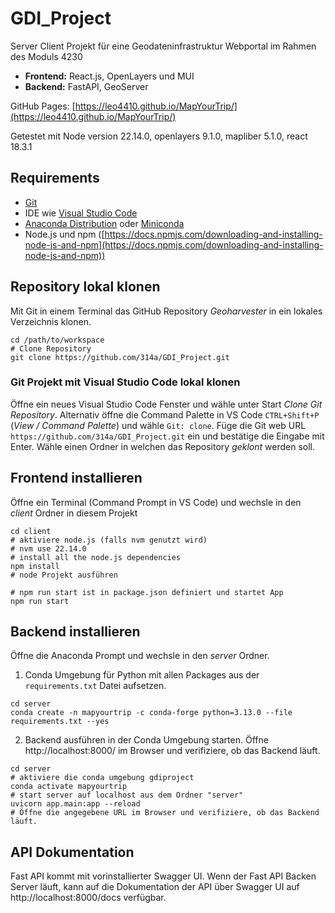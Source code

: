 # GDI_Project

Server Client Projekt für eine Geodateninfrastruktur Webportal im Rahmen des Moduls 4230

- **Frontend:** React.js, OpenLayers und MUI
- **Backend:** FastAPI, GeoServer

GitHub Pages: [https://leo4410.github.io/MapYourTrip/](https://leo4410.github.io/MapYourTrip/)

Getestet mit Node version 22.14.0, openlayers 9.1.0, mapliber 5.1.0, react 18.3.1

## Requirements

- [Git](https://git-scm.com/)
- IDE wie [Visual Studio Code](https://code.visualstudio.com/)
- [Anaconda Distribution](https://www.anaconda.com/products/distribution) oder [Miniconda](https://docs.conda.io/en/latest/miniconda.html)
- Node.js und npm ([https://docs.npmjs.com/downloading-and-installing-node-js-and-npm](https://docs.npmjs.com/downloading-and-installing-node-js-and-npm))

## Repository lokal klonen

Mit Git in einem Terminal das GitHub Repository _Geoharvester_ in ein lokales Verzeichnis klonen.

```shell
cd /path/to/workspace
# Clone Repository
git clone https://github.com/314a/GDI_Project.git
```

### Git Projekt mit Visual Studio Code lokal klonen

Öffne ein neues Visual Studio Code Fenster und wähle unter Start _Clone Git Repository_. Alternativ öffne die Command Palette in VS Code `CTRL+Shift+P` (_View / Command Palette_) und wähle `Git: clone`.
Füge die Git web URL `https://github.com/314a/GDI_Project.git` ein und bestätige die Eingabe mit Enter. Wähle einen Ordner in welchen das Repository _geklont_ werden soll.

## Frontend installieren

Öffne ein Terminal (Command Prompt in VS Code) und wechsle in den _client_ Ordner in diesem Projekt

```shell
cd client
# aktiviere node.js (falls nvm genutzt wird)
# nvm use 22.14.0
# install all the node.js dependencies
npm install
# node Projekt ausführen

# npm run start ist in package.json definiert und startet App
npm run start
```

## Backend installieren

Öffne die Anaconda Prompt und wechsle in den _server_ Ordner.

1. Conda Umgebung für Python mit allen Packages aus der `requirements.txt` Datei aufsetzen.

```shell
cd server
conda create -n mapyourtrip -c conda-forge python=3.13.0 --file requirements.txt --yes

```

2. Backend ausführen in der Conda Umgebung starten. Öffne http://localhost:8000/ im Browser und verifiziere, ob das Backend läuft.

```shell
cd server
# aktiviere die conda umgebung gdiproject
conda activate mapyourtrip
# start server auf localhost aus dem Ordner "server"
uvicorn app.main:app --reload
# Öffne die angegebene URL im Browser und verifiziere, ob das Backend läuft.
```

## API Dokumentation

Fast API kommt mit vorinstallierter Swagger UI. Wenn der Fast API Backen Server läuft, kann auf die Dokumentation der API über Swagger UI auf http://localhost:8000/docs verfügbar.

